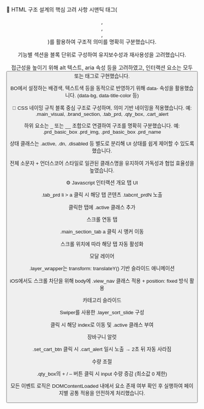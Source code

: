 🧱 HTML 구조 설계의 핵심 고려 사항
시맨틱 태그(<header>, <main>, <section>, <footer>)를 활용하여 구조적 의미를 명확히 구분했습니다.

기능별 섹션을 블록 단위로 구성하여 유지보수성과 재사용성을 고려했습니다.

접근성을 높이기 위해 alt 텍스트, aria 속성 등을 고려하였고, 인터랙션 요소는 모두 <button> 또는 <a> 태그로 구현했습니다.

BO에서 설정하는 배경색, 텍스트색 등을 동적으로 반영하기 위해 data- 속성을 활용했습니다. (data-bg, data-title-color 등)

🎨 CSS 네이밍 규칙
블록 중심 구조로 구성하며, 의미 기반 네이밍을 적용했습니다.
예: .main_visual, .brand_section, .tab_prd, .qty_box, .cart_alert

하위 요소는 _ 또는 __ 조합으로 연결하여 구조를 명확히 구분했습니다.
예: .prd_basic_box .prd_img, .prd_basic_box .prd_name

상태 클래스는 .active, .dn, .disabled 등 별도로 분리해 UI 상태를 쉽게 제어할 수 있도록 했습니다.

전체 소문자 + 언더스코어 스타일로 일관된 클래스명을 유지하여 가독성과 협업 효율성을 높였습니다.

⚙️ Javascript 인터랙션 개요
탭 UI

.tab_prd li > a 클릭 시 해당 탭 콘텐츠 .tabcnt_prdN 노출

클릭한 탭에 .active 클래스 추가

스크롤 연동 탭

.main_section_tab a 클릭 시 앵커 이동

스크롤 위치에 따라 해당 탭 자동 활성화

모달 레이어

.layer_wrapper는 transform: translateY() 기반 슬라이드 애니메이션

iOS에서도 스크롤 차단을 위해 body에 .view_nav 클래스 적용 + position: fixed 방식 활용

카테고리 슬라이드

Swiper를 사용한 .layer_sort_slide 구성

클릭 시 해당 index로 이동 및 .active 클래스 부여

장바구니 알럿

.set_cart_btn 클릭 시 .cart_alert 일시 노출 → 2초 뒤 자동 사라짐

수량 조절

.qty_box의 + / – 버튼 클릭 시 input 수량 증감 (최소값 0 제한)

모든 이벤트 로직은 DOMContentLoaded 내에서 요소 존재 여부 확인 후 실행하여 페이지별 공통 적용을 안전하게 처리했습니다.
